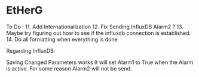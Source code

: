 # EtHerG

To Do : 
11. Add Internationalization
12. Fix Sending InfluxDB Alarm2 ?
13. Maybe try figuring out how to see if the influxdb connection is established. 
14. Do all formatting when everything is done


Regarding InfluxDB:

Saving Changed Parameters works
It will set Alarm1 to True when the Alarm is active. 
For some reason Alarm2 will not be send. 